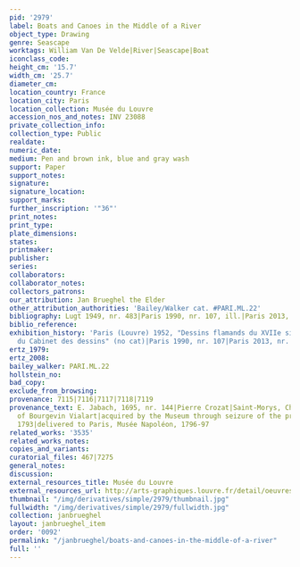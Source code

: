 ```yaml
---
pid: '2979'
label: Boats and Canoes in the Middle of a River
object_type: Drawing
genre: Seascape
worktags: William Van De Velde|River|Seascape|Boat
iconclass_code:
height_cm: '15.7'
width_cm: '25.7'
diameter_cm:
location_country: France
location_city: Paris
location_collection: Musée du Louvre
accession_nos_and_notes: INV 23088
private_collection_info:
collection_type: Public
realdate:
numeric_date:
medium: Pen and brown ink, blue and gray wash
support: Paper
support_notes:
signature:
signature_location:
support_marks:
further_inscription: '"36"'
print_notes:
print_type:
plate_dimensions:
states:
printmaker:
publisher:
series:
collaborators:
collaborator_notes:
collectors_patrons:
our_attribution: Jan Brueghel the Elder
other_attribution_authorities: 'Bailey/Walker cat. #PARI.ML.22'
bibliography: Lugt 1949, nr. 483|Paris 1990, nr. 107, ill.|Paris 2013, nr. 42, ill.
biblio_reference:
exhibition_history: 'Paris (Louvre) 1952, "Dessins flamands du XVIIe siècle: IIe exposition
  du Cabinet des dessins" (no cat)|Paris 1990, nr. 107|Paris 2013, nr. 42'
ertz_1979:
ertz_2008:
bailey_walker: PARI.ML.22
hollstein_no:
bad_copy:
exclude_from_browsing:
provenance: 7115|7116|7117|7118|7119
provenance_text: E. Jabach, 1695, nr. 144|Pierre Crozat|Saint-Morys, Ch. Edward JB
  of Bourgevin Vialart|acquired by the Museum through seizure of the property of emigrants,
  1793|delivered to Paris, Musée Napoléon, 1796-97
related_works: '3535'
related_works_notes:
copies_and_variants:
curatorial_files: 467|7275
general_notes:
discussion:
external_resources_title: Musée du Louvre
external_resources_url: http://arts-graphiques.louvre.fr/detail/oeuvres/1/107967-Barques-et-canots-au-milieu-dun-fleuve
thumbnail: "/img/derivatives/simple/2979/thumbnail.jpg"
fullwidth: "/img/derivatives/simple/2979/fullwidth.jpg"
collection: janbrueghel
layout: janbrueghel_item
order: '0092'
permalink: "/janbrueghel/boats-and-canoes-in-the-middle-of-a-river"
full: ''
---
```

